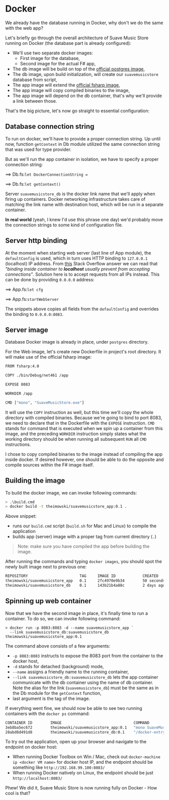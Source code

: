 # Docker

We already have the database running in Docker, why don't we do the same with the web app?

Let's briefly go through the overall architecture of Suave Music Store running on Docker (the database part is already configured):

* We'll use two separate docker images:
  * First image for the database,
  * Second image for the actual F# app,
* The db image will be build on top of the [official postgres image](https://hub.docker.com/_/postgres/),
* The db image, upon build initialization, will create our `suavemusicstore` database from script,
* The app image will extend the [official fsharp image](https://hub.docker.com/_/fsharp/),
* The app image will copy compiled binaries to the image,
* The app image will depend on the db container, that's why we'll provide a link between those.

That's the big picture, let's now go straight to essential configuration:

## Database connection string

To run on docker, we'll have to provide a proper connection string.
Up until now, function `getContext` in Db module utilized the same connection string that was used for type provider.

But as we'll run the app container in isolation, we have to specify a proper connection string:

==> Db.fs:`let DockerConnectionString = `

==> Db.fs:`let getContext()`

Server `suavemusicstore_db` is the docker link name that we'll apply when firing up containers.
Docker networking infrastructure takes care of matching the link name with destination host, which will be run in a separate container.

**In real world** (yeah, I knew I'd use this phrase one day) we'd probably move the connection strings to some kind of configuration file.

## Server http binding

At the moment when starting web server (last line of App module), the `defaultConfig` is used, which in turn uses HTTP binding to `127.0.0.1` (localhost) IP address.
From [this](http://stackoverflow.com/a/27818259) Stack Overflow answer we can read that *"binding inside container to **localhost** usually prevent from accepting connections"*.
Solution here is to accept requests from all IPs instead.
This can be done by providing `0.0.0.0` address:

==> App.fs:`let cfg`

==> App.fs:`startWebServer`

The snippets above copies all fields from the `defaultConfig` and overrides the binding to `0.0.0.0:8083`.

## Server image

Database Docker image is already in place, under `postgres` directory.

For the Web image, let's create new Dockerfile in project's root directory.
It will make use of the official fsharp image:

```bash
FROM fsharp:4.0

COPY ./bin/Debug/net461 /app

EXPOSE 8083

WORKDIR /app

CMD ["mono", "SuaveMusicStore.exe"]
```

It will use the `COPY` instruction as well, but this time we'll copy the whole directory with compiled binaries.
Because we're going to bind to port 8083, we need to declare that in the Dockerfile with the `EXPOSE` instruction.
`CMD` stands for command that is executed when we spin up a container from this image, and the preceding `WORKDIR` instruction simply states what the working directory should be when running all subsequent `RUN` all `CMD` instructions.

I chose to copy compiled binaries to the image instead of compiling the app inside docker. 
If desired however, one should be able to do the opposite and compile sources within the F# image itself.

## Building the image

To build the docker image, we can invoke following commands:

```bash
> .\build.cmd
> docker build -t theimowski/suavemusicstore_app:0.1 .
```

Above snippet:

* runs our `build.cmd` script (`build.sh` for Mac and Linux) to compile the application
* builds app (server) image with a proper tag from current directory (`.`)

> Note: make sure you have compiled the app before building the image. 

After running the commands and typing `docker images`, you should spot the newly built image next to previous one:

```bash
REPOSITORY                       TAG     IMAGE ID            CREATED             SIZE
theimowski/suavemusicstore_app   0.1     2fc4970e9b34        50 seconds ago      633.2 MB
theimowski/suavemusicstore_db    0.1     143b21b4a88c        2 days ago          264.6 MB
```

## Spinning up web container

Now that we have the second image in place, it's finally time to run a container.
To do so, we can invoke following command:

```
> docker run -p 8083:8083 -d --name suavemusicstore_app `
  --link suavemusicstore_db:suavemusicstore_db theimowski/suavemusicstore_app:0.1
```

The command above consists of a few arguments:

* `-p 8083:8083` instructs to expose the 8083 port from the container to the docker host,
* `-d` stands for detached (background) mode,
* `--name` assigns a friendly name to the running container,
* `--link suavemusicstore_db:suavemusicstore_db` lets the app container communicate with the db container using the name of db container. Note the alias for the link (`suavemusicstore_db`) must be the same as in the Db module for the `getContext` function,
* last argument is the tag of the image.


If everything went fine, we should now be able to see two running containers with the `docker ps` command:

```bash
CONTAINER ID        IMAGE                                COMMAND                  CREATED             STATUS              PORTS                    NAMES
3eb8ba5ec672        theimowski/suavemusicstore_app:0.1   "mono SuaveMusicStore"   43 seconds ago      Up 43 seconds       0.0.0.0:8083->8083/tcp   suavemusicstore_app
28abd8d491d8        theimowski/suavemusicstore_db:0.1    "/docker-entrypoint.s"   53 seconds ago      Up 52 seconds       5432/tcp                 suavemusicstore_db

```

To try out the application, open up your browser and navigate to the endpoint on docker host:

* When running Docker Toolbox on Win / Mac, check out `docker-machine ip <docker VM name>` for docker host IP, and the endpoint should be something like `http://192.168.99.100:8083/`
* When running Docker natively on Linux, the endpoint should be just `http://localhost:8083/`

Phew! We did it, Suave Music Store is now running fully on Docker - How cool is that?